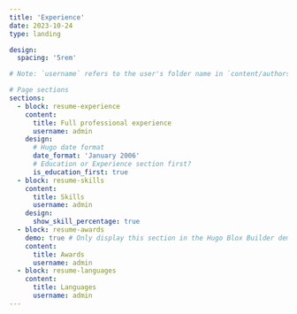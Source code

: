 ```yaml
---
title: 'Experience'
date: 2023-10-24
type: landing

design:
  spacing: '5rem'

# Note: `username` refers to the user's folder name in `content/authors/`

# Page sections
sections:
  - block: resume-experience
    content:
      title: Full professional experience
      username: admin
    design:
      # Hugo date format
      date_format: 'January 2006'
      # Education or Experience section first?
      is_education_first: true
  - block: resume-skills
    content:
      title: Skills
      username: admin
    design:
      show_skill_percentage: true
  - block: resume-awards
    demo: true # Only display this section in the Hugo Blox Builder demo site
    content:
      title: Awards
      username: admin
  - block: resume-languages
    content:
      title: Languages
      username: admin
---
```

